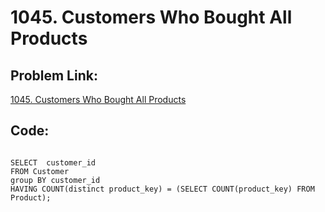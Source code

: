 # 1045. Customers Who Bought All Products

## Problem Link:
[1045. Customers Who Bought All Products](https://leetcode.com/problems/customers-who-bought-all-products/submissions/1497722716/?envType=study-plan-v2&envId=top-sql-50)

## Code:

```MySQL

SELECT  customer_id 
FROM Customer
group BY customer_id
HAVING COUNT(distinct product_key) = (SELECT COUNT(product_key) FROM Product);

